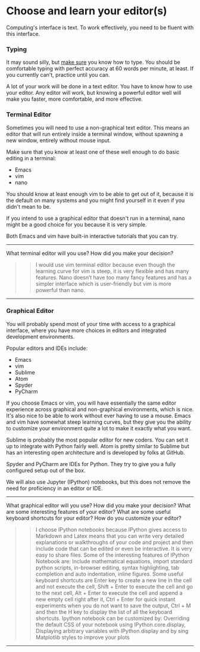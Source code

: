 # Choose and learn your editor(s)


Computing's interface is text. To work effectively, you need to be fluent with this interface.


### Typing

It may sound silly, but [make sure](http://www.typingtest.com/) you know how to type. You should be comfortable typing with perfect accuracy at 60 words per minute, at least. If you currently can't, practice until you can.

A lot of your work will be done in a text editor. You have to know how to use your editor. Any editor will work, but knowing a powerful editor well will make you faster, more comfortable, and more effective.


### Terminal Editor

Sometimes you will need to use a non-graphical text editor. This means an editor that will run entirely inside a terminal window, without spawning a new window, entirely without mouse input.

Make sure that you know at least one of these well enough to do basic editing in a terminal:

 * Emacs
 * vim
 * nano

You should know at least enough vim to be able to get out of it, because it is the default on many systems and you might find yourself in it even if you didn't mean to be.

If you intend to use a graphical editor that doesn't run in a terminal, nano might be a good choice for you because it is very simple.

Both Emacs and vim have built-in interactive tutorials that you can try.

---

What terminal editor will you use? How did you make your decision?

>> I would use vim terminal editor because even though the learning curve for vim is steep, it is very flexible and has many features. Nano doesn’t have too many fancy features and has a simpler interface which is user-friendly but vim is more powerful than nano.


---


### Graphical Editor

You will probably spend most of your time with access to a graphical interface, where you have more choices in editors and integrated development environments.

Popular editors and IDEs include:

 * Emacs
 * vim
 * Sublime
 * Atom
 * Spyder
 * PyCharm

If you choose Emacs or vim, you will have essentially the same editor experience across graphical and non-graphical environments, which is nice. It's also nice to be able to work without ever having to use a mouse. Emacs and vim have somewhat steep learning curves, but they give you the ability to customize your environment quite a lot to make it exactly what you want.

Sublime is probably the most popular editor for new coders. You can set it up to integrate with Python fairly well. Atom is pretty similar to Sublime but has an interesting open architecture and is developed by folks at GitHub.

Spyder and PyCharm are IDEs for Python. They try to give you a fully configured setup out of the box.

We will also use Jupyter (IPython) notebooks, but this does not remove the need for proficiency in an editor or IDE.

---

What graphical editor will you use? How did you make your decision? What are some interesting features of your editor? What are some useful keyboard shortcuts for your editor? How do you customize your editor?

>> I choose IPython notebooks because IPython gives access to Markdown and Latex means that you can write very detailed explanations or walkthroughs of your code and project and then include code that can be edited or even be interactive. It is very easy to share files. Some of the interesting features of IPython Notebook are: Include mathematical equations, import standard python scripts, in-browser editing, syntax highlighting, tab completion and auto indentation, inline figures. Some useful keyboard shortcuts are Enter key to create a new line in the cell and not execute the cell, Shift + Enter to execute the cell and go to the next cell, Alt + Enter to execute the cell and append a new empty cell right after it, Ctrl + Enter for quick instant experiments when you do not want to save the output, Ctrl + M and then the H key to display the list of all the keyboard shortcuts. Ipython notebook can be customized by: Overriding the default CSS of your notebook using IPython.core.display, Displaying arbitrary variables with IPython.display and by sing Matplotlib styles to improve your plots




---
